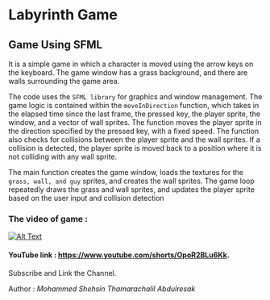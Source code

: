 # Labyrinth Game

## Game Using SFML 

 It is a simple game in which a character is moved using the arrow keys on the keyboard. The game window has a grass background, and there are walls surrounding the game area.

The code uses the `SFML library` for graphics and window management. The game logic is contained within the `moveInDirection` function, which takes in the elapsed time since the last frame, the pressed key, the player sprite, the window, and a vector of wall sprites. The function moves the player sprite in the direction specified by the pressed key, with a fixed speed. The function also checks for collisions between the player sprite and the wall sprites. If a collision is detected, the player sprite is moved back to a position where it is not colliding with any wall sprite.

The main function creates the game window, loads the textures for the `grass, wall, and guy` sprites, and creates the wall sprites. The game loop repeatedly draws the grass and wall sprites, and updates the player sprite based on the user input and collision detection


### The video of  game :


[![Alt Text](https://img.youtube.com/vi/OpoR2BLu6Kk/0.jpg)](https://www.youtube.com/watch?v=OpoR2BLu6Kk)

#### YouTube link : https://www.youtube.com/shorts/OpoR2BLu6Kk.

Subscribe and Link the Channel.
      
Author : *Mohammed Shehsin Thamarachalil Abdulresak*
